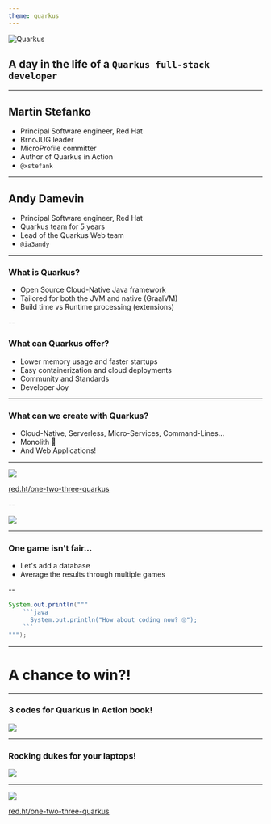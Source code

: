 ```yaml
---
theme: quarkus
---
```

![Quarkus](deck-assets/hero_worldtour.png)

## A day in the life of a `Quarkus full-stack developer`

---

## Martin Stefanko

- Principal Software engineer, Red Hat
- BrnoJUG leader
- MicroProfile committer
- Author of Quarkus in Action
- `@xstefank`

---

## Andy Damevin

- Principal Software engineer, Red Hat
- Quarkus team for 5 years
- Lead of the Quarkus Web team
- `@ia3andy`

---

### What is Quarkus?

- Open Source Cloud-Native Java framework
- Tailored for both the JVM and native (GraalVM)
- Build time vs Runtime processing (extensions)

--

### What can Quarkus offer?

- Lower memory usage and faster startups
- Easy containerization and cloud deployments
- Community and Standards
- Developer Joy

---

### What can we create with Quarkus?

- Cloud-Native, Serverless, Micro-Services, Command-Lines…
- Monolith 👻
- And Web Applications!

---

![](deck-assets/qr-code.png)<!-- .element width="60%"  -->

[red.ht/one-two-three-quarkus](red.ht/one-two-three-quarkus)

--

![](deck-assets/one-two-three-quarkus.png)<!-- .element width="100%"  -->

---

### One game isn't fair...

- Let's add a database
- Average the results through multiple games

--

```java
System.out.println("""
    ```java
      System.out.println("How about coding now? 🤓");
    ```
""");
```

---

# A chance to win?!

---

### 3 codes for Quarkus in Action book!
 
![](deck-assets/quarkus-in-action.png)<!-- .element width="40%"  -->

---

### Rocking dukes for your laptops!

![](deck-assets/dukes.png)<!-- .element width="80%"  -->

---

![](deck-assets/qr-code.png)<!-- .element width="60%"  -->

[red.ht/one-two-three-quarkus](red.ht/one-two-three-quarkus)
